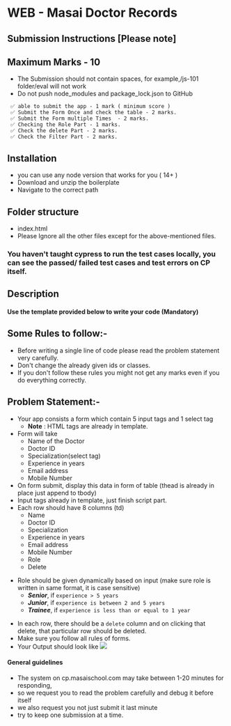 # WEB - Masai Doctor Records

## Submission Instructions [Please note]

## Maximum Marks - 10

- The Submission should not contain spaces, for example,/js-101 folder/eval will not work
- Do not push node_modules and package_lock.json to GitHub

```
 ✅ able to submit the app - 1 mark ( minimum score )
 ✅ Submit the Form Once and check the table - 2 marks.
 ✅ Submit the Form multiple Times  - 2 marks.
 ✅ Checking the Role Part - 1 marks.
 ✅ Check the delete Part - 2 marks.
 ✅ Check the Filter Part - 2 marks.
```

## Installation

- you can use any node version that works for you ( 14+ )
- Download and unzip the boilerplate
- Navigate to the correct path

## Folder structure

- index.html
- Please Ignore all the other files except for the above-mentioned files.

### You haven't taught cypress to run the test cases locally, you can see the passed/ failed test cases and test errors on CP itself.

## Description

#### Use the template provided below to write your code (Mandatory)

## Some Rules to follow:-

- Before writing a single line of code please read the problem statement very carefully.
- Don't change the already given ids or classes.
- If you don't follow these rules you might not get any marks even if you do everything correctly.

## Problem Statement:-

- Your app consists a form which contain 5 input tags and 1 select tag
  - **Note** : HTML tags are already in template.
- Form will take
  - Name of the Doctor
  - Doctor ID
  - Specialization(select tag)
  - Experience in years
  - Email address
  - Mobile Number
- On form submit, display this data in form of table (thead is already in place just append to tbody)
- Input tags already in template, just finish script part.
- Each row should have 8 columns (td)
  - Name
  - Doctor ID
  - Specialization
  - Experience in years
  - Email address
  - Mobile Number
  - Role
  - Delete

* Role should be given dynamically based on input (make sure role is written in same format, it is case sensitive)
  - **_Senior_**, if `experience > 5 years`
  - **_Junior_**, if `experience is between 2 and 5 years`
  - **_Trainee_**, if `experience is less than or equal to 1 year`

- In each row, there should be a `delete` column and on clicking that delete, that particular row should be deleted.
- Make sure you follow all rules of forms.
- Your Output should look like ![](https://i.imgur.com/Dh3pFSn.jpg)

#### General guidelines

- The system on cp.masaischool.com may take between 1-20 minutes for responding,
- so we request you to read the problem carefully and debug it before itself
- we also request you not just submit it last minute
- try to keep one submission at a time.
